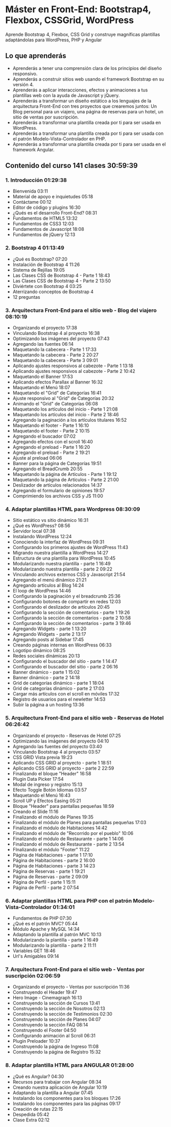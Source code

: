 # Máster en Front-End: Bootstrap4, Flexbox, CSSGrid, WordPress

Aprende Bootstrap 4, Flexbox, CSS Grid y construye magníficas plantillas adaptándolas para WordPress, PHP y Angular

## Lo que aprenderás

* Aprenderás a tener una comprensión clara de los principios del diseño responsivo.
* Aprenderás a construir sitios web usando el framework Bootstrap en su versión 4.
* Aprenderás a aplicar interacciones, efectos y animaciones a tus plantillas web con la ayuda de Javascript y jQuery.
* Aprenderás a transformar un diseño estático a los lenguajes de la arquitectura Front-End con tres proyectos que crearemos juntos: Un Blog personal para un viajero, una página de reservas para un hotel, un sitio de ventas por suscripción.
* Aprenderás a transformar una plantilla creada por ti para ser usada en WordPress.
* Aprenderás a transformar una plantilla creada por ti para ser usada con el patrón Modelo-Vista-Controlador en PHP.
* Aprenderás a transformar una plantilla creada por ti para ser usada en el framework Angular.

## Contenido del curso 141 clases 30:59:39

### 1. Introducción 01:29:38

* Bienvenida 03:11
* Material de apoyo e inquietudes 05:18
* Contáctame 00:12
* Editor de código y plugins 16:30
* ¿Qués es el desarrollo Front-End? 08:31
* Fundamentos de HTML5 13:32
* Fundamentos de CSS3 12:03
* Fundamentos de Javascript 18:08
* Fundamentos de jQuery 12:13

### 2. Bootstrap 4 01:13:49

* ¿Qué es Bootstrap? 07:20
* Instalación de Bootstrap 4 11:26
* Sistema de Rejillas 19:05
* Las Clases CSS de Bootstrap 4 - Parte 1 18:43
* Las Clases CSS de Bootstrap 4 - Parte 2 13:50
* Diviértete con Bootstrap 4 03:25
* Aterrizando conceptos de Bootstrap 4 
* 12 preguntas

### 3. Arquitectura Front-End para el sitio web - Blog del viajero 08:10:19

* Organizando el proyecto 17:38
* Vinculando Bootstrap 4 al proyecto 16:38
* Optimizando las imágenes del proyecto 07:43
* Agregando las fuentes 06:14
* Maquetando la cabecera - Parte 1 17:33
* Maquetando la cabecera - Parte 2 20:27
* Maquetando la cabecera - Parte 3 09:01
* Aplicando ajustes responsivos al cabezote - Parte 1 13:18
* Aplicando ajustes responsivos al cabezote - Parte 2 10:42
* Maquetando el Banner 17:53
* Aplicando efectos Parallax al Banner 16:32
* Maquetando el Menú 18:07
* Maquetando el "Grid" de Categorías 16:41
* Ajuste responsivo al "Grid" de Categorías 20:32
* Animando el "Grid" de Categorías 06:08
* Maquetando los artículos del inicio - Parte 1 21:08
* Maquetando los artículos del inicio - Parte 2 18:46
* Agregando la paginación a los artículos titulares 16:52
* Maquetando el footer - Parte 1 16:10
* Maquetando el footer - Parte 2 10:15
* Agregando el buscador 07:02
* Agregando efectos con el scroll 16:40
* Agregando el preload - Parte 1 16:20
* Agregando el preload - Parte 2 19:21
* Ajuste al preload 06:06
* Banner para la página de Categorías 19:51
* Agregando el BreadCrumb 20:55
* Maquetando la página de Artículos - Parte 1 19:12
* Maquetando la página de Artículos - Parte 2 21:00
* Deslizador de artículos relacionados 14:37
* Agregando el formulario de opiniones 19:57
* Comprimiendo los archivos CSS y JS 11:00

### 4. Adaptar plantillas HTML para Wordpress 08:30:09

* Sitio estático vs sitio dinámico 16:31
* ¿Qué es WordPress? 08:56
* Servidor local 07:38
* Instalando WordPress 12:24
* Conociendo la interfaz de WordPress 09:31
* Configurando los primeros ajustes de WordPress 11:43
* Migrando nuestra plantilla a WordPress 14:27
* Estructura de una plantilla para WordPress 10:45
* Modularizando nuestra plantilla - parte 1 16:49
* Modularizando nuestra plantilla - parte 2 09:22
* Vinculando archivos externos CSS y Javascript 21:54
* Agregando el menú dinámico 21:21
* Agregando artículos al Blog 14:24
* El loop de WordPress 14:46
* Configurando la paginación y el breadcrumb 25:36
* Configurando botones de compartir en redes 12:03
* Configurando el deslizador de artículos 20:45
* Configurando la sección de comentarios - parte 1 19:26
* Configurando la sección de comentarios - parte 2 10:58
* Configurando la sección de comentarios - parte 3 19:46
* Agregando Widgets - parte 1 13:20
* Agregando Widgets - parte 2 13:17
* Agregando posts al Sidebar 17:45
* Creando páginas internas en WordPress 06:33
* Logotipo dinámico 08:25
* Redes sociales dinámicas 20:13
* Configurando el buscador del sitio - parte 1 14:47
* Configurando el buscador del sitio - parte 2 06:16
* Banner dinámico - parte 1 15:02
* Banner dinámico - parte 2 14:18
* Grid de categorías dinámico - parte 1 18:04
* Grid de categorías dinámico - parte 2 17:03
* Cargar más artículos con el scroll en móviles 17:32
* Registro de usuarios para el newletter 14:53
* Subir la página a un hosting 13:36

### 5. Arquitectura Front-End para el sitio web - Reservas de Hotel 06:26:42

* Organizando el proyecto - Reservas de Hotel 07:25
* Optimizando las imágenes del proyecto 04:10
* Agregando las fuentes del proyecto 03:40
* Vinculando Bootstrap 4 al proyecto 03:57
* CSS GRID Vista previa 19:23
* Aplicando CSS GRID al proyecto - parte 1 18:51
* Aplicando CSS GRID al proyecto - parte 2 22:59
* Finalizando el bloque "Header" 16:58
* Plugin Data Picker 17:54
* Modal de ingreso y registro 15:13
* Efecto Toggle Botón Idiomas 03:57
* Maquetando el Menú 16:43
* Scroll UP y Efectos Easing 05:21
* Bloque "Header" para pantallas pequeñas 18:59
* Creando el Slide 11:16
* Finalizando el módulo de Planes 19:35
* Finalizando el módulo de Planes para pantallas pequeñas 17:03
* Finalizando el módulo de Habitaciones 14:42
* Finalizando el módulo de "Recorrido por el pueblo" 10:06
* Finalizando el módulo de Restaurante - parte 1 14:06
* Finalizando el módulo de Restaurante - parte 2 13:54
* FInalizando el módulo "Footer" 11:22
* Página de Habitaciones - parte 1 17:10
* Página de Habitaciones - parte 2 16:00
* Página de Habitaciones - parte 3 14:23
* Página de Reservas - parte 1 19:21
* Página de Reservas - parte 2 09:09
* Página de Perfil - parte 1 15:11
* Página de Perfil - parte 2 07:54

### 6. Adaptar plantillas HTML para PHP con el patrón Modelo-Vista-Controlador 01:34:01

* Fundamentos de PHP 07:30
* ¿Qué es el patrón MVC? 05:44
* Módulo Apache y MySQL 14:34
* Adaptando la plantilla al patrón MVC 10:13
* Modularizando la plantilla - parte 1 16:49
* Modularizando la plantilla - parte 2 11:11
* Variables GET 18:46
* Url's Amigables 09:14

### 7. Arquitectura Front-End para el sitio web - Ventas por suscripción 02:06:59

* Organizando el proyecto - Ventas por suscripción 11:36
* Construyendo el Header 19:47
* Hero Image - Cinemagraph 16:13
* Construyendo la sección de Cursos 13:41
* Construyendo la sección de Nosotros 02:13
* Construyendo la sección de Testimonios 02:30
* Construyendo la sección de Planes 04:07
* Construyendo la sección FAQ 08:14
* Construyendo el Footer 04:50
* Configurando animación al Scroll 06:31
* Plugin Preloader 10:37
* Construyendo la página de Ingreso 11:08
* Construyendo la página de Registro 15:32

### 8. Adaptar plantilla HTML para ANGULAR 01:28:00

* ¿Qué es Angular? 04:30
* Recursos para trabajar con Angular 08:34
* Creando nuestra aplicación de Angular 10:19
* Adaptando la plantilla a Angular 07:45
* Instalando los componentes para los bloques 17:26
* Instalando los componentes para las páginas 09:17
* Creación de rutas 22:15
* Despedida 05:42
* Clase Extra 02:12
